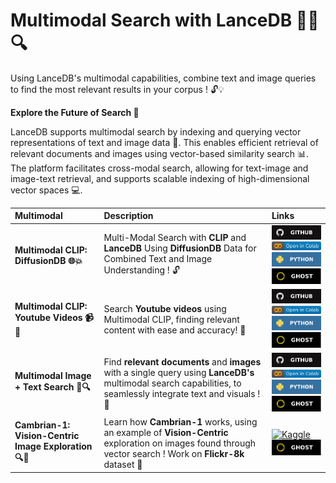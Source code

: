 # **Multimodal Search with LanceDB 🤹‍♂️🔍**

Using LanceDB's multimodal capabilities, combine text and image queries to find the most relevant results in your corpus ! 🔓💡

**Explore the Future of Search 🚀**

LanceDB supports multimodal search by indexing and querying vector representations of text and image data 🤖. This enables efficient retrieval of relevant documents and images using vector-based similarity search 📊. The platform facilitates cross-modal search, allowing for text-image and image-text retrieval, and supports scalable indexing of high-dimensional vector spaces 💻.



| **Multimodal**  | **Description**  | **Links**  |
|:----------------|:-----------------|:-----------|
| **Multimodal CLIP: DiffusionDB 🌐💥**    | Multi-Modal Search with **CLIP** and **LanceDB** Using **DiffusionDB** Data for Combined Text and Image Understanding ! 🔓 | [![GitHub](../../assets/github.svg)][Clip_diffusionDB_github] <br>[![Open In Collab](../../assets/colab.svg)][Clip_diffusionDB_colab] <br>[![Python](../../assets/python.svg)][Clip_diffusionDB_python] <br>[![Ghost](../../assets/ghost.svg)][Clip_diffusionDB_ghost] |
| **Multimodal CLIP: Youtube Videos 📹👀** | Search **Youtube videos** using Multimodal CLIP, finding relevant content with ease and accuracy! 🎯                                                                                                                                                                | [![Github](../../assets/github.svg)][Clip_youtube_github]                                                                                                    <br>[![Open In Collab](../../assets/colab.svg)][Clip_youtube_colab]                                                                                           <br> [![Python](../../assets/python.svg)][Clip_youtube_python]         <br>[![Ghost](../../assets/ghost.svg)][Clip_youtube_python] |
| **Multimodal Image + Text Search 📸🔍**               | Find **relevant documents** and **images** with a single query using **LanceDB's** multimodal search capabilities, to seamlessly integrate text and visuals ! 🌉 | [![GitHub](../../assets/github.svg)](https://github.com/lancedb/vectordb-recipes/tree/main/examples/archived_examples/multimodal_search) <br>[![Open In Collab](../../assets/colab.svg)](https://colab.research.google.com/github/lancedb/vectordb-recipes/blob/main/examples/archived_examples/multimodal_search/main.ipynb) <br> [![Python](../../assets/python.svg)](https://github.com/lancedb/vectordb-recipes/blob/main/examples/multimodal_search/main.py)<br> [![Ghost](../../assets/ghost.svg)](https://blog.lancedb.com/multi-modal-ai-made-easy-with-lancedb-clip-5aaf8801c939/) |
| **Cambrian-1: Vision-Centric Image Exploration 🔍👀** | Learn how **Cambrian-1** works, using an example of **Vision-Centric** exploration on images found through vector search ! Work on **Flickr-8k** dataset 🔎                        | [![Kaggle](https://img.shields.io/badge/Kaggle-035a7d?style=for-the-badge&logo=kaggle&logoColor=white)](https://www.kaggle.com/code/prasantdixit/cambrian-1-vision-centric-exploration-of-images/)<br> [![Ghost](../../assets/ghost.svg)](https://blog.lancedb.com/cambrian-1-vision-centric-exploration/)                                                                                                                                                                                                                   |


[Clip_diffusionDB_github]: https://github.com/lancedb/vectordb-recipes/blob/main/examples/multimodal_clip_diffusiondb
[Clip_diffusionDB_colab]: https://colab.research.google.com/github/lancedb/vectordb-recipes/blob/main/examples/multimodal_clip_diffusiondb/main.ipynb
[Clip_diffusionDB_python]: https://github.com/lancedb/vectordb-recipes/blob/main/examples/multimodal_clip_diffusiondb/main.py
[Clip_diffusionDB_ghost]: https://blog.lancedb.com/multi-modal-ai-made-easy-with-lancedb-clip-5aaf8801c939/


[Clip_youtube_github]: https://github.com/lancedb/vectordb-recipes/blob/main/examples/multimodal_video_search
[Clip_youtube_colab]: https://colab.research.google.com/github/lancedb/vectordb-recipes/blob/main/examples/multimodal_video_search/main.ipynb
[Clip_youtube_python]: https://github.com/lancedb/vectordb-recipes/blob/main/examples/multimodal_video_search/main.py
[Clip_youtube_ghost]: https://blog.lancedb.com/multi-modal-ai-made-easy-with-lancedb-clip-5aaf8801c939/